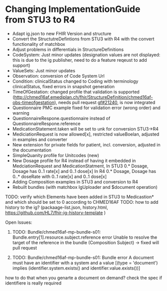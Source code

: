 # Changing ImplementationGuide from STU3 to R4
- Adapt ig.json to new FHIR Version and structure
- Convert the StructutreDefintions from STU3 with R4 with the convert functionality of matchbox
- Adjust problems in differentials in StructureDefinitions 
- CodeSystem: Just minor updates (designation values are not displayed: this is due to the ig publisher, need to do a feature reqeust to add support) 
- ValueSets: Just minor updates
- Observation:  conversion of Code System Url
- Condition: clinicalStatus changed to Coding with terminology clinicalStatus, fixed errors in snapshot generation
- TimeOfGestation: changed profile that validation is supported (http://chmed16af.emediplan.ch/fhir/StructureDefinition/chmed16af-obs-timeofgestation), needs pull request [gf#21240](https://github.com/hapifhir/org.hl7.fhir.core/pull/21), is now integrated
- Questionnaire PMC example fixed for validation error (wrong order) and warning
- QuestionnaireRespone.questionnaire instead of QuestionnaireRespone.reference
- MedicationStatement.taken will be set to unk for conversion STU3->R4
- MediciationRequest is now allowed[x], restricted valueBoelan, adjusted in examples and converter
- New extension for private fields for patient, incl. conversion, adjusted in the documentation 
- SimpleQuanity profile for Unitcodes (new)
- New Dosage profile for R4 instead of having it embedded in MedciationRequest and MedicationStatment, 
  In STU3 0.* Dosage, Dosage has 0..1 rate[x] and 0..1 dose[x]
  In R4 0.* Dosage, Dosage has 0..* doseRate with 0..1 rate[x] and  0..1 dose[x]
- Adding Composition examples in STU3 and conversion to R4
- Rebuilt bundles (with matchbox IgUploader and $document operation)

TODO: verify which Elements have been added in STU3 to Medicastion* and which should be set to 0 according to CHMED16AF
TODO: how to add history to the ig? (packaage-list.json, history.html, https://github.com/HL7/fhir-ig-history-template )

Open Issues:

1. TODO: Bundle/chmed16af-mp-bundle-s01: Bundle.entry[1].resource.subject.reference	error	Unable to resolve the target of the reference in the bundle (Composition Subject) -> fixed will pull request 


2. TODO: Bundle/chmed16af-mp-bundle-s01: Bundle	error	A document must have an identifier with a system and a value [(type = 'document') implies (identifier.system.exists() and identifier.value.exists())]

how to do that when you genarte a document on demand? check the spec if identifiere is really required